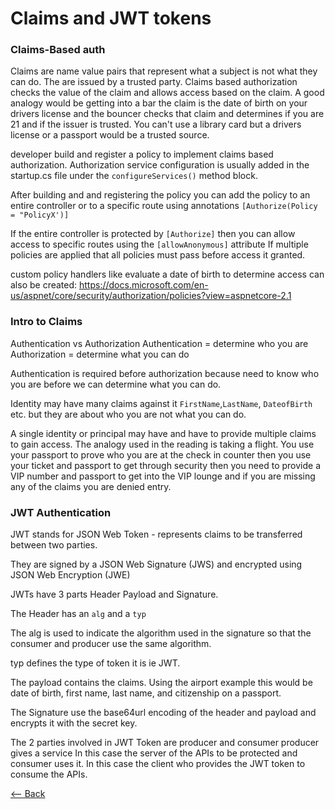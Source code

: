
# Claims and JWT tokens

### Claims-Based auth

Claims are name value pairs that represent what a subject is not what they can do.
The are issued by a trusted party.
Claims based authorization checks the value of the claim and allows access based on the claim.
A good analogy would be getting into a bar the claim is the date of birth on your drivers license and the bouncer checks that claim and determines if you are 21 and if the issuer is trusted.
You can't use a library card but a drivers license or a passport would be a trusted source.  

developer build and register a policy to implement claims based authorization.
Authorization service configuration is usually added in the startup.cs file under the `configureServices()` method block. 

After building and and registering the policy you can add the policy to an entire controller or to a specific route using annotations 
`[Authorize(Policy = "PolicyX')]`

If the entire controller is protected by `[Authorize]` then you can allow access to specific routes using the `[allowAnonymous]` attribute
If multiple policies are applied that all policies must pass before access it granted.


custom policy handlers like evaluate a date of birth to determine access can also be created:
https://docs.microsoft.com/en-us/aspnet/core/security/authorization/policies?view=aspnetcore-2.1 



### Intro to Claims

Authentication vs Authorization 
Authentication = determine who you are 
Authorization = determine what you can do

Authentication is required before authorization because need to know who you are before we can determine what you can do. 

Identity may have many claims against it `FirstName`,`LastName`, `DateofBirth` etc.
but they are about who you are not what you can do.

A single identity or principal may have and have to provide multiple claims to gain access.
The analogy used in the reading is taking a flight. You use your passport to prove who you are at the check in counter then you use your ticket and passport to get through security then you need to provide a VIP number and passport to get into the VIP lounge and if you are missing any of the claims you are denied entry.


### JWT Authentication

JWT stands for JSON Web Token - represents claims to be transferred between two parties.

They are signed by a JSON Web Signature (JWS) and encrypted using JSON Web Encryption (JWE)

JWTs have 3 parts Header Payload and Signature.

The Header has an `alg` and a `typ`

The alg is used to indicate the algorithm used in the signature so that the consumer and producer use the same algorithm.   

typ defines the type of token it is ie JWT.

The payload contains the claims. Using the airport example this would be date of birth, first name, last name, and citizenship on a passport.  

The Signature use the base64url encoding of the header and payload and encrypts it with the secret key.

The 2 parties involved in JWT Token are producer and consumer
producer gives a service In this case the server of the APIs to be protected  and consumer uses it. In this case the client who provides the JWT token to consume the APIs.






[<-- Back](README.md)